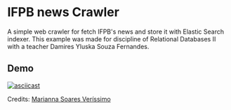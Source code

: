 # IFPB news Crawler

A simple web crawler for fetch IFPB's news and store it with Elastic Search indexer.
This example was made for discipline of Relational Databases II with a teacher Damires Yluska Souza Fernandes.

## Demo

[![asciicast](https://asciinema.org/a/6vk3453lzuuggfgjec7wghdst.png)](https://asciinema.org/a/6vk3453lzuuggfgjec7wghdst)

Credits: [Marianna Soares Veríssimo](http://github.com/mariannave)
